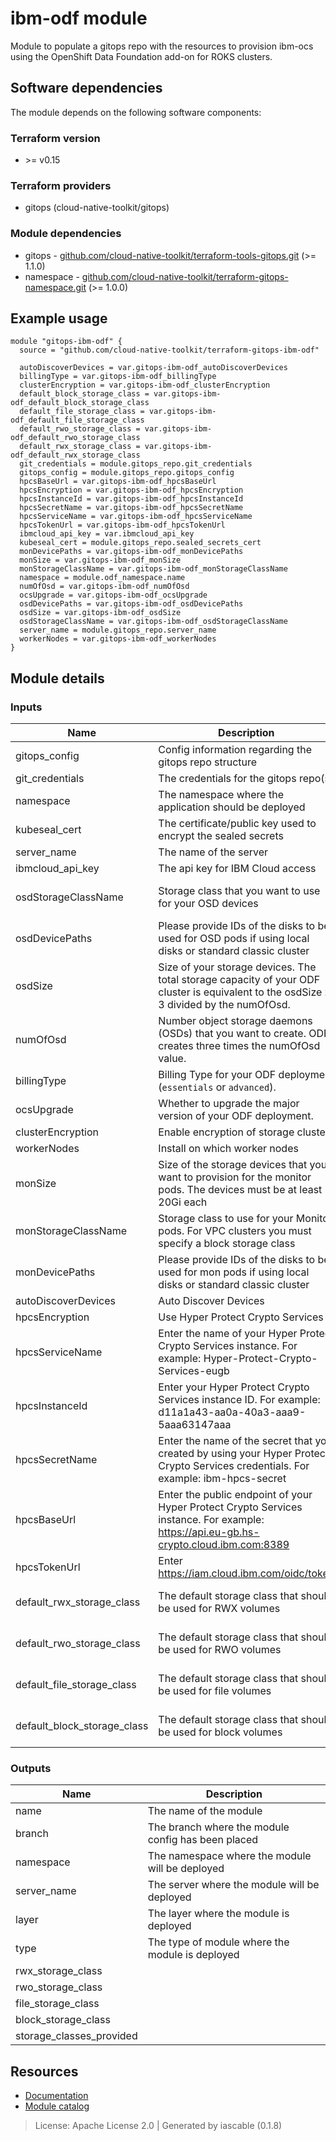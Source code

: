 # ibm-odf module

Module to populate a gitops repo with the resources to provision ibm-ocs using the OpenShift Data Foundation add-on for ROKS clusters.


## Software dependencies

The module depends on the following software components:

### Terraform version

- \>= v0.15

### Terraform providers


- gitops (cloud-native-toolkit/gitops)

### Module dependencies


- gitops - [github.com/cloud-native-toolkit/terraform-tools-gitops.git](https://github.com/cloud-native-toolkit/terraform-tools-gitops.git) (>= 1.1.0)
- namespace - [github.com/cloud-native-toolkit/terraform-gitops-namespace.git](https://github.com/cloud-native-toolkit/terraform-gitops-namespace.git) (>= 1.0.0)

## Example usage

```hcl
module "gitops-ibm-odf" {
  source = "github.com/cloud-native-toolkit/terraform-gitops-ibm-odf"

  autoDiscoverDevices = var.gitops-ibm-odf_autoDiscoverDevices
  billingType = var.gitops-ibm-odf_billingType
  clusterEncryption = var.gitops-ibm-odf_clusterEncryption
  default_block_storage_class = var.gitops-ibm-odf_default_block_storage_class
  default_file_storage_class = var.gitops-ibm-odf_default_file_storage_class
  default_rwo_storage_class = var.gitops-ibm-odf_default_rwo_storage_class
  default_rwx_storage_class = var.gitops-ibm-odf_default_rwx_storage_class
  git_credentials = module.gitops_repo.git_credentials
  gitops_config = module.gitops_repo.gitops_config
  hpcsBaseUrl = var.gitops-ibm-odf_hpcsBaseUrl
  hpcsEncryption = var.gitops-ibm-odf_hpcsEncryption
  hpcsInstanceId = var.gitops-ibm-odf_hpcsInstanceId
  hpcsSecretName = var.gitops-ibm-odf_hpcsSecretName
  hpcsServiceName = var.gitops-ibm-odf_hpcsServiceName
  hpcsTokenUrl = var.gitops-ibm-odf_hpcsTokenUrl
  ibmcloud_api_key = var.ibmcloud_api_key
  kubeseal_cert = module.gitops_repo.sealed_secrets_cert
  monDevicePaths = var.gitops-ibm-odf_monDevicePaths
  monSize = var.gitops-ibm-odf_monSize
  monStorageClassName = var.gitops-ibm-odf_monStorageClassName
  namespace = module.odf_namespace.name
  numOfOsd = var.gitops-ibm-odf_numOfOsd
  ocsUpgrade = var.gitops-ibm-odf_ocsUpgrade
  osdDevicePaths = var.gitops-ibm-odf_osdDevicePaths
  osdSize = var.gitops-ibm-odf_osdSize
  osdStorageClassName = var.gitops-ibm-odf_osdStorageClassName
  server_name = module.gitops_repo.server_name
  workerNodes = var.gitops-ibm-odf_workerNodes
}

```

## Module details

### Inputs

| Name | Description | Required | Default | Source |
|------|-------------|---------|----------|--------|
| gitops_config | Config information regarding the gitops repo structure | true |  | gitops.gitops_config |
| git_credentials | The credentials for the gitops repo(s) | true |  | gitops.git_credentials |
| namespace | The namespace where the application should be deployed | true |  | namespace.name |
| kubeseal_cert | The certificate/public key used to encrypt the sealed secrets | true |  | gitops.sealed_secrets_cert |
| server_name | The name of the server | false | default | gitops.server_name |
| ibmcloud_api_key | The api key for IBM Cloud access | true |  |  |
| osdStorageClassName | Storage class that you want to use for your OSD devices | false | ibmc-vpc-block-metro-10iops-tier |  |
| osdDevicePaths | Please provide IDs of the disks to be used for OSD pods if using local disks or standard classic cluster | true |  |  |
| osdSize | Size of your storage devices. The total storage capacity of your ODF cluster is equivalent to the osdSize x 3 divided by the numOfOsd. | false | 250Gi |  |
| numOfOsd | Number object storage daemons (OSDs) that you want to create. ODF creates three times the numOfOsd value. | false | "1" |  |
| billingType | Billing Type for your ODF deployment (`essentials` or `advanced`). | false | advanced |  |
| ocsUpgrade | Whether to upgrade the major version of your ODF deployment. | false | "false" |  |
| clusterEncryption | Enable encryption of storage cluster | false | "false" |  |
| workerNodes | Install on which worker nodes | false | all |  |
| monSize | Size of the storage devices that you want to provision for the monitor pods. The devices must be at least 20Gi each | false | 20Gi |  |
| monStorageClassName | Storage class to use for your Monitor pods. For VPC clusters you must specify a block storage class | false | ibmc-vpc-block-metro-10iops-tier |  |
| monDevicePaths | Please provide IDs of the disks to be used for mon pods if using local disks or standard classic cluster | true |  |  |
| autoDiscoverDevices | Auto Discover Devices | false | false |  |
| hpcsEncryption | Use Hyper Protect Crypto Services | false | "false" |  |
| hpcsServiceName | Enter the name of your Hyper Protect Crypto Services instance. For example: Hyper-Protect-Crypto-Services-eugb | false | false |  |
| hpcsInstanceId | Enter your Hyper Protect Crypto Services instance ID. For example: d11a1a43-aa0a-40a3-aaa9-5aaa63147aaa | false | false |  |
| hpcsSecretName | Enter the name of the secret that you created by using your Hyper Protect Crypto Services credentials. For example: ibm-hpcs-secret | false | false |  |
| hpcsBaseUrl | Enter the public endpoint of your Hyper Protect Crypto Services instance. For example: https://api.eu-gb.hs-crypto.cloud.ibm.com:8389 | false | false |  |
| hpcsTokenUrl | Enter https://iam.cloud.ibm.com/oidc/token | false | false |  |
| default_rwx_storage_class | The default storage class that should be used for RWX volumes | false | ocs-storagecluster-cephfs |  |
| default_rwo_storage_class | The default storage class that should be used for RWO volumes | false | ocs-storagecluster-ceph-rbd |  |
| default_file_storage_class | The default storage class that should be used for file volumes | false | ocs-storagecluster-cephfs |  |
| default_block_storage_class | The default storage class that should be used for block volumes | false | ibmc-vpc-block-10iops-tier |  |

### Outputs

| Name | Description |
|------|-------------|
| name | The name of the module |
| branch | The branch where the module config has been placed |
| namespace | The namespace where the module will be deployed |
| server_name | The server where the module will be deployed |
| layer | The layer where the module is deployed |
| type | The type of module where the module is deployed |
| rwx_storage_class |  |
| rwo_storage_class |  |
| file_storage_class |  |
| block_storage_class |  |
| storage_classes_provided |  |

## Resources

- [Documentation](https://operate.cloudnativetoolkit.dev)
- [Module catalog](https://modules.cloudnativetoolkit.dev)

> License: Apache License 2.0 | Generated by iascable (0.1.8)
